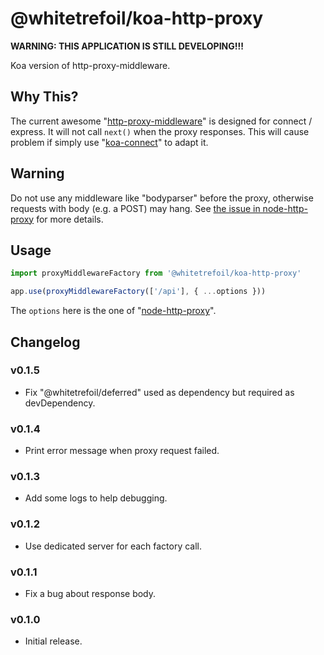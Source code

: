 @whitetrefoil/koa-http-proxy
============================

**WARNING: THIS APPLICATION IS STILL DEVELOPING!!!**

Koa version of http-proxy-middleware.

Why This?
---------

The current awesome "[http-proxy-middleware](https://github.com/chimurai/http-proxy-middleware)"
is designed for connect / express. It will not call `next()` when the proxy responses.
This will cause problem if simply use "[koa-connect](https://github.com/vkurchatkin/koa-connect)"
to adapt it.

Warning
-------

Do not use any middleware like "bodyparser" before the proxy, otherwise requests with body (e.g. a POST) may hang.
See [the issue in node-http-proxy](https://github.com/nodejitsu/node-http-proxy/issues/180) for more details.

Usage
-----

```typescript
import proxyMiddlewareFactory from '@whitetrefoil/koa-http-proxy'

app.use(proxyMiddlewareFactory(['/api'], { ...options }))
```

The `options` here is the one of "[node-http-proxy](https://github.com/nodejitsu/node-http-proxy#options)".

Changelog
---------

### v0.1.5

* Fix "@whitetrefoil/deferred" used as dependency but required as devDependency.

### v0.1.4

* Print error message when proxy request failed.

### v0.1.3

* Add some logs to help debugging.

### v0.1.2

* Use dedicated server for each factory call.

### v0.1.1

* Fix a bug about response body.

### v0.1.0

* Initial release.
